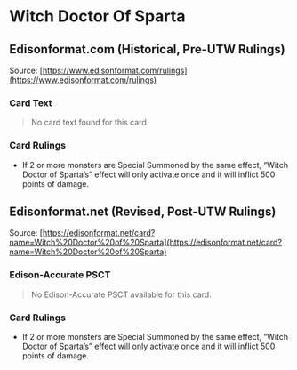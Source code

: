 # Witch Doctor Of Sparta

## Edisonformat.com (Historical, Pre-UTW Rulings)

Source: [https://www.edisonformat.com/rulings](https://www.edisonformat.com/rulings)

### Card Text

> No card text found for this card.

### Card Rulings

*   If 2 or more monsters are Special Summoned by the same effect, “Witch Doctor of Sparta’s” effect will only activate once and it will inflict 500 points of damage.

## Edisonformat.net (Revised, Post-UTW Rulings)

Source: [https://edisonformat.net/card?name=Witch%20Doctor%20of%20Sparta](https://edisonformat.net/card?name=Witch%20Doctor%20of%20Sparta)

### Edison-Accurate PSCT

> No Edison-Accurate PSCT available for this card.

### Card Rulings

*   If 2 or more monsters are Special Summoned by the same effect, “Witch Doctor of Sparta’s” effect will only activate once and it will inflict 500 points of damage.
            